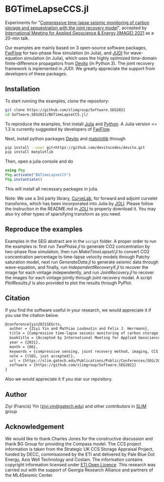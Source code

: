 # BGTimeLapseCCS.jl

Experiments for "[Compressive time-lapse seismic monitoring of carbon storage and sequestration with the joint recovery model](https://slim.gatech.edu/Publications/Public/Submitted/2021/yin2021SEGcts/yin2021SEGcts.html)", accepted by [International Meeting for Applied Geoscience & Energy (IMAGE) 2021](https://imageevent.org) as a 20-min talk.

Our examples are mainly based on 3 open-source software packages, [FwiFlow](https://github.com/lidongzh/FwiFlow.jl) for two-phase flow simulation (in Julia), and [JUDI](https://github.com/slimgroup/JUDI.jl) for wave-equation simulation (in Julia), which uses the highly optimized time-domain finite-difference propagators from [Devito](https://www.devitoproject.org) (in Python 3). The joint recovery framework is inplemented in JUDI. We greatly appreciate the support from developers of these packages.

## Installation

To start running the examples, clone the repository:

```bash
git clone https://github.com/slimgroup/Software.SEG2021
cd Software.SEG2021/BGTimeLapseCCS.jl/
```

To reproduce the examples, first install [Julia](https://julialang.org/downloads/) and [Python](https://www.python.org/downloads/). A Julia version <= 1.3 is currently suggested by developers of [FwiFlow](https://github.com/lidongzh/FwiFlow.jl).

Next, install python packages [Devito](https://www.devitoproject.org) and [matplotlib](https://matplotlib.org) through

```bash
pip install --user git+https://github.com/devitocodes/devito.git
pip install matplotlib
```

Then, open a julia console and do

```julia
using Pkg
Pkg.activate("BGTimeLapseCCS")
Pkg.instantiate()
```

This will install all necessary packages in julia.

Note: We use a 3rd party library, [CurveLab](http://www.curvelet.org), for forward and adjoint curvelet transforms, which has been incorporated into Julia by [JOLI](https://github.com/slimgroup/JOLI.jl). Please follow the instruction in the README.md in [JOLI](https://github.com/slimgroup/JOLI.jl) to properly download it. You may also try other types of sparsifying transform as you need.

## Reproduce the examples

Examples in the SEG abstract are in the `script` folder. A proper order to run the examples is: first run *TwoPhase.jl* to generate CO2 concentration by two-phase flow simulation, then run *MakeTimeLapseV.jl* to convert CO2 concentration percentage to time-lapse velocity models through Patchy saturation model, next run *GenerateData.jl* to generate seismic data through wave-equation, and finally, run *IndependentRecoveryX.jl* to recover the image for each vintage independently, and run *JointRecovery.jl* to recover the images for each vintage jointly through joint recovery model. A script *PlotResults.jl* is also provided to plot the results through PyPlot.

## Citation

If you find the software useful in your research, we would appreciate it if you use the citation below.

```latex
@conference{yin2021SEGcts,
  author = {Ziyi Yin and Mathias Louboutin and Felix J. Herrmann},
  title = {Compressive time-lapse seismic monitoring of carbon storage and sequestration with the joint recovery model},
  booktitle = {Accepted by International Meeting for Applied Geoscience and Energy (IMAGE) 2021},
  year = {2021},
  month = {06},
  keywords = {compressive sensing, joint recovery method, imaging, CCS, marine, time-lapse},
  note = {(SEG, just accepted)},
  url = {https://slim.gatech.edu/Publications/Public/Conferences/SEG/2021/yin2021SEGcts/yin2021SEGcts.html},
  software = {https://github.com/slimgroup/Software.SEG2021}
}
```

Also we would appreciate it if you star our repository.

## Author

Ziyi (Francis) Yin (ziyi.yin@gatech.edu) and other contributors in [SLIM](https://slim.gatech.edu) group

## Acknowledgement

We would like to thank Charles Jones for the constructive discussion and thank BG Group for providing the Compass model. The CCS project information is taken from the Strategic UK CCS Storage Appraisal Project, funded by DECC, commissioned by the ETI and delivered by Pale Blue Dot Energy, Axis Well Technology and Costain. The information contains copyright information licensed under [ETI Open Licence](https://s3-eu-west-1.amazonaws.com/assets.eti.co.uk/legacyUploads/2016/04/ETI-licence-v2.1.pdf). This research was carried out with the support of Georgia Research Alliance and partners of the ML4Seismic Center.
